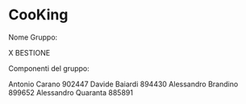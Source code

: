 # CooKing

Nome Gruppo: 

X BESTIONE

Componenti del gruppo: 

Antonio Carano 902447
Davide Baiardi 894430
Alessandro Brandino 899652
Alessandro Quaranta 885891